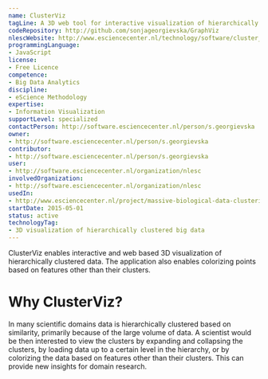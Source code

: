 ```yaml
---
name: ClusterViz
tagLine: A 3D web tool for interactive visualization of hierarchically clustered big data
codeRepository: http://github.com/sonjageorgievska/GraphViz
nlescWebsite: http://www.esciencecenter.nl/technology/software/cluster_viz
programmingLanguage:
- JavaScript
license:
- Free Licence
competence:
- Big Data Analytics
discipline:
- eScience Methodology
expertise:
- Information Visualization
supportLevel: specialized
contactPerson: http://software.esciencecenter.nl/person/s.georgievska
owner: 
- http://software.esciencecenter.nl/person/s.georgievska
contributor:
- http://software.esciencecenter.nl/person/s.georgievska
user:
- http://software.esciencecenter.nl/organization/nlesc
involvedOrganization:
- http://software.esciencecenter.nl/organization/nlesc
usedIn:
- http://www.esciencecenter.nl/project/massive-biological-data-clustering-reporting-and-visualization-tools
startDate: 2015-05-01
status: active
technologyTag:
- 3D visualization of hierarchically clustered big data
---
```

ClusterViz enables interactive and web based 3D visualization of hierarchically clustered data. The application also enables colorizing points based on features other than their clusters. 


# Why ClusterViz?

In many scientific domains data is hierarchically clustered based on similarity, primarily because of the large volume of data. A scientist would be then interested to view the clusters by expanding and collapsing the clusters, by loading data  up to a certain level in the hierarchy, or by colorizing the data based on features other than their clusters. This can provide new insights for domain research.        
 

